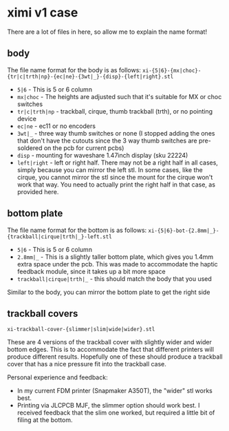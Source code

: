 # ximi v1 case

There are a lot of files in here, so allow me to explain the name format!

## body

The file name format for the body is as follows: 
`xi-{5|6}-{mx|choc}-{tr|c|trth|np}-{ec|ne}-{3wt|_}-{disp}-{left|right}.stl`

* `5|6` - This is 5 or 6 column
* `mx|choc` - The heights are adjusted such that it's suitable for MX or choc switches 
* `tr|c|trth|np` - trackball, cirque, thumb trackball (trth), or no pointing device 
* `ec|ne` - ec11 or no encoders 
* `3wt|_` - three way thumb switches or none (I stopped adding the ones that don't have the cutouts since the 3 way thumb switches are pre-soldered on the pcb for current pcbs) 
* `disp` - mounting for waveshare 1.47inch display (sku 22224)
* `left|right` - left or right half. There may not be a right half in all cases, simply because you can mirror the left stl. In some cases, like the cirque, you cannot mirror the stl since the mount for the cirque won't work that way. You need to actually print the right half in that case, as provided here. 

## bottom plate

The file name format for the bottom is as follows: 
`xi-{5|6}-bot-{2.8mm|_}-{trackball|cirque|trth|_}-left.stl`

* `5|6` - This is 5 or 6 column 
* `2.8mm|_` - This is a slightly taller bottom plate, which gives you 1.4mm extra space under the pcb. This was made to accommodate the haptic feedback module, since it takes up a bit more space 
* `trackball|cirque|trth|_` - this should match the body that you used 

Similar to the body, you can mirror the bottom plate to get the right side

## trackball covers

`xi-trackball-cover-{slimmer|slim|wide|wider}.stl`

These are 4 versions of the trackball cover with slightly wider and wider bottom edges. This is to accommodate the fact that different printers will produce different results. Hopefully one of these should produce a trackball cover that has a nice pressure fit into the trackball case.

Personal experience and feedback:
* In my current FDM printer (Snapmaker A350T), the "wider" stl works best.
* Printing via JLCPCB MJF, the slimmer option should work best. I received feedback that the slim one worked, but required a little bit of filing at the bottom.
